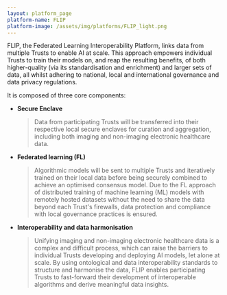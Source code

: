 ```yaml
---
layout: platform_page
platform-name: FLIP
platform-image: /assets/img/platforms/FLIP_light.png
---
```


FLIP, the Federated Learning Interoperability Platform, links data from multiple Trusts to enable AI at scale. This approach empowers individual Trusts to train their models on, and reap the resulting benefits, of both higher-quality (via its standardisation and enrichment) and larger sets of data, all whilst adhering to national, local and international governance and data privacy regulations.

It is composed of three core components:

- **Secure Enclave**
  > Data from participating Trusts will be transferred into their respective local secure enclaves for curation and aggregation, including both imaging and non-imaging electronic healthcare data. 
- **Federated learning (FL)**
  >  Algorithmic models will be sent to multiple Trusts and iteratively trained on their local data before being securely combined to achieve an optimised consensus model. Due to the FL approach of distributed training of machine learning (ML) models with remotely hosted datasets without the need to share the data beyond each Trust's firewalls, data protection and compliance with local governance practices is ensured. 
- **Interoperability and data harmonisation**
  > Unifying imaging and non-imaging electronic healthcare data is a complex and difficult process, which can raise the barriers to individual Trusts developing and deploying AI models, let alone at scale. By using ontological and data interoperability standards to structure and harmonise the data, FLIP enables participating Trusts to fast-forward their development of interoperable algorithms and derive meaningful data insights.